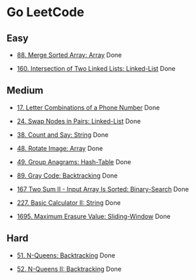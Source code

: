 # Go LeetCode

## Easy

- [88. Merge Sorted Array: Array](array-easy/88.merge-sorted-array.cpp) Done

- [160. Intersection of Two Linked Lists: Linked-List](linked-list-easy/160.intersection-of-two-linked-lists.cpp) Done

## Medium

- [17. Letter Combinations of a Phone Number](backtracking-medium/17.letter-combinations-of-a-phone-number.cpp) Done

- [24. Swap Nodes in Pairs: Linked-List](linked-list-medium/24.swap-nodes-in-pairs.cpp) Done

- [38. Count and Say: String](string-medium/38.count-and-say.cpp) Done

- [48. Rotate Image: Array](array-medium/48.rotate-image.cpp) Done

- [49. Group Anagrams: Hash-Table](hash-table-medium/49.group-anagrams.cpp) Done

- [89. Gray Code: Backtracking](backtracking-medium/89.gray-code.cpp) Done

- [167 Two Sum II - Input Array Is Sorted: Binary-Search](binary-search-medium/167.two-sum-ii-input-array-is-sorted.cpp) Done

- [227. Basic Calculator II: String](string-medium/227.basic-calculator-ii.cpp) Done

- [1695. Maximum Erasure Value: Sliding-Window](sliding-window-medium/1695.maximum-erasure-value.cpp) Done

## Hard

- [51. N-Queens: Backtracking](backtracking-hard/51.n-queens.cpp) Done

- [52. N-Queens II: Backtracking](backtracking-hard/52.n-queens-ii.cpp) Done

